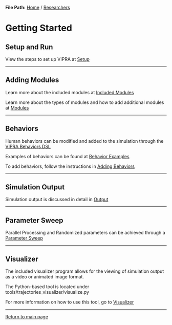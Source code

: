 **File Path:** [Home](../docs.md) / [Researchers](researchers.md)
# Getting Started

## Setup and Run

View the steps to set up VIPRA at [Setup](getting_started/setup.md)

---

## Adding Modules

Learn more about the included modules at [Included Modules](base_modules.md)

Learn more about the types of modules and how to add additional modules at [Modules](modules.md)

---

## Behaviors

Human behaviors can be modified and added to the simulation through the [VIPRA Behaviors DSL](behaviors/VIPRA_behaviors.md)

Examples of behaviors can be found at [Behavior Examples](behaviors/behavior_examples.md)

To add behaviors, follow the instructions in [Adding Behaviors](behaviors/adding_behaviors.md)

---

## Simulation Output

Simulation output is discussed in detail in [Output](modules/output.md)

---

## Parameter Sweep

Parallel Processing and Randomized parameters can be achieved through a [Parameter Sweep](parameter_sweep.md)

---

## Visualizer

The included visualizer program allows for the viewing of simulation output as a video or animated image format.

The Python-based tool is located under tools/trajectories_visualizer/visualize.py

For more information on how to use this tool, go to [Visualizer]()

---

[Return to main page](../docs.md)
